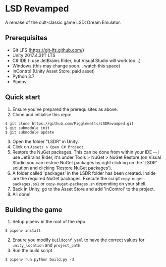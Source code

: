 # LSD Revamped
A remake of the cult-classic game LSD: Dream Emulator.

## Prerequisites
- Git LFS (https://git-lfs.github.com/)
- Unity 2017.4.31f1 LTS
- C# IDE (I use JetBrains Rider, but Visual Studio will work too...)
- Windows (this may change soon... watch this space)
- InControl (Unity Asset Store, paid asset)
- Python 3.7
- Pipenv

## Quick start
1. Ensure you've prepared the prerequisites as above.
2. Clone and initialise this repo:

```terminal
$ git clone https://github.com/Figglewatts/LSDRevamped.git
$ git submodule init
$ git submodule update
```

3. Open the folder "LSDR" in Unity.
4. Click on `Assets > Open C# Project`.
5. Restore the NuGet packages. This can be done from within your IDE -- I use JetBrains Rider, it's under Tools > NuGet > NuGet Restore (on Visual Studio you can restore NuGet packages by right clicking on the 'LSDR' solution and clicking 'Restore NuGet packages').
6. A folder called 'packages' in the LSDR folder has been created. Inside are the required NuGet packages. Execute the script `copy-nuget-packages.ps1` or `copy-nuget-packages.sh` depending on your shell.
7. Back in Unity, go to the Asset Store and add 'InControl' to the project.
8. All done!

## Building the game
1. Setup pipenv in the root of the repo:
```terminal
$ pipenv install
```
2. Ensure you modify `buildconf.yaml` to have the correct values for `unity_location` and `project_path`.
3. Run the build script
```terminal
$ pipenv run python build.py -d
```